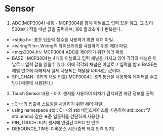 # Sensor

1. ADC(MCP3004)
  내용 -  MCP3004를 통해 아날로그 입력 값을 읽고, 그 값이 500보다 작을 때만 값을 출력하며, 100 밀리초마다 반복한다.
  
  - <stdio.h>: 표준 입출력 함수를 사용하기 위한 헤더 파일.
  - <wiringPi.h>: WiringPi 라이브러리를 사용하기 위한 헤더 파일.
  - <mcp3004.h>: MCP3004 ADC를 제어하기 위한 헤더 파일.
  - BASE : MCP3004는 4개의 아날로그 입력 채널을 가지고 있어 각각의 채널은 아날로그 입력 값을 읽을수 있다. 이에 각각의 채널은 아날로그 입력을 받고 BASE는 채널 번호에 더해져서 실제 사용되는 채널을 나타내는 값이다.
  - SPI_CHAN : SPI의 채널 번호( MCP3004는 SPI 통신을 사용하여 데이터를 주고 받기 때문에 사용한다.)

2. Touch Sensor
  내용 - 터치 센서를 사용하여 터치가 감지되면 해당 정보를 출력
  
  - <iostream>: C++의 입출력 스트림을 사용하기 위한 헤더 파일.
  - using namespace std;: C++의 std 네임스페이스를 사용하여 std::cout 및 std::endl과 같은 표준 입출력을 간단하게 사용한다.
  - PIN_TOUCH: 터치 센서에 연결된 GPIO 핀 번호
  - DEBOUNCE_TIME: 디바운스 시간(중복 터치 입력 방지)
